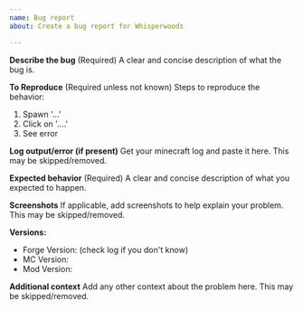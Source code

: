 ```yaml
---
name: Bug report
about: Create a bug report for Whisperwoods

---
```


**Describe the bug** (Required)
A clear and concise description of what the bug is.

**To Reproduce** (Required unless not known)
Steps to reproduce the behavior:
1. Spawn '...'
2. Click on '....'
3. See error

**Log output/error (if present)**
Get your minecraft log and paste it here. This may be skipped/removed.

**Expected behavior** (Required)
A clear and concise description of what you expected to happen.

**Screenshots**
If applicable, add screenshots to help explain your problem. This may be skipped/removed.

**Versions:**
 - Forge Version: (check log if you don't know)
 - MC Version:
 - Mod Version:

**Additional context**
Add any other context about the problem here. This may be skipped/removed.
